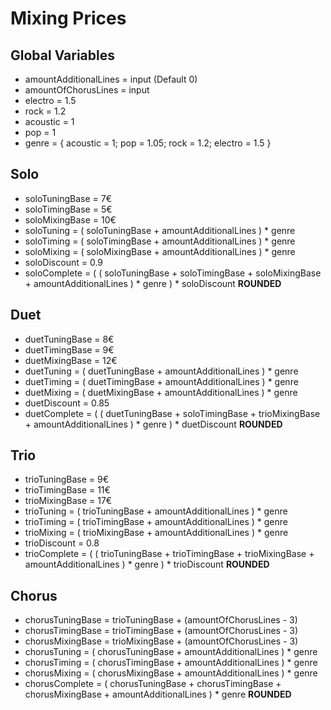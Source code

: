 # Mixing Prices
## Global Variables
- amountAdditionalLines = input (Default 0)
- amountOfChorusLines = input
- electro = 1.5
- rock = 1.2
- acoustic = 1
- pop = 1
- genre = { acoustic = 1; pop = 1.05; rock = 1.2; electro = 1.5 }

## Solo
- soloTuningBase = 7€
- soloTimingBase = 5€
- soloMixingBase = 10€
- soloTuning = ( soloTuningBase + amountAdditionalLines ) * genre
- soloTiming = ( soloTimingBase + amountAdditionalLines ) * genre
- soloMixing = ( soloMixingBase + amountAdditionalLines ) * genre
- soloDiscount = 0.9
- soloComplete = ( ( soloTuningBase + soloTimingBase + soloMixingBase + amountAdditionalLines ) * genre ) * soloDiscount   **ROUNDED**

## Duet
- duetTuningBase = 8€
- duetTimingBase = 9€
- duetMixingBase = 12€
- duetTuning = ( duetTuningBase + amountAdditionalLines ) * genre
- duetTiming = ( duetTimingBase + amountAdditionalLines ) * genre
- duetMixing = ( duetMixingBase + amountAdditionalLines ) * genre
- duetDiscount = 0.85
- duetComplete = ( ( duetTuningBase + soloTimingBase + trioMixingBase + amountAdditionalLines ) * genre ) * duetDiscount   **ROUNDED**

## Trio
- trioTuningBase = 9€
- trioTimingBase = 11€
- trioMixingBase = 17€
- trioTuning = ( trioTuningBase + amountAdditionalLines ) * genre
- trioTiming = ( trioTimingBase + amountAdditionalLines ) * genre
- trioMixing = ( trioMixingBase + amountAdditionalLines ) * genre
- trioDiscount = 0.8
- trioComplete = ( ( trioTuningBase + trioTimingBase + trioMixingBase + amountAdditionalLines ) * genre ) * trioDiscount   **ROUNDED**

## Chorus
- chorusTuningBase = trioTuningBase + (amountOfChorusLines - 3)
- chorusTimingBase = trioTimingBase + (amountOfChorusLines - 3)
- chorusMixingBase = trioMixingBase + (amountOfChorusLines - 3)
- chorusTuning = ( chorusTuningBase + amountAdditionalLines ) * genre
- chorusTiming = ( chorusTimingBase + amountAdditionalLines ) * genre
- chorusMixing = ( chorusMixingBase + amountAdditionalLines ) * genre
- chorusComplete = ( chorusTuningBase + chorusTimingBase + chorusMixingBase + amountAdditionalLines ) * genre   **ROUNDED**